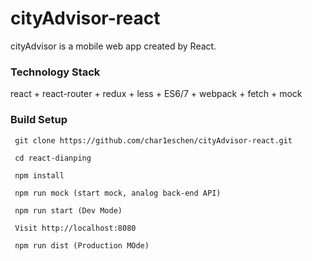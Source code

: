 # cityAdvisor-react
cityAdvisor is a mobile web app created by React.

### Technology Stack

react + react-router + redux + less + ES6/7 + webpack + fetch + mock

### Build Setup

```
 git clone https://github.com/char1eschen/cityAdvisor-react.git

 cd react-dianping

 npm install
 
 npm run mock (start mock, analog back-end API)
  
 npm run start (Dev Mode)

 Visit http://localhost:8080

 npm run dist (Production MOde)
```
